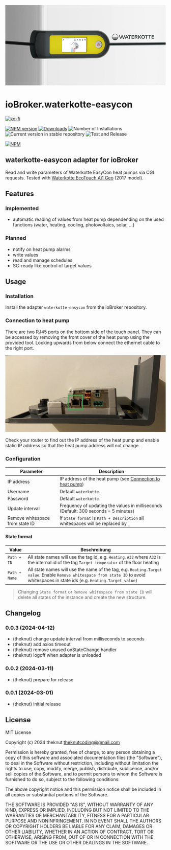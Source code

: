 ![Logo](docs/banner.jpg)

# ioBroker.waterkotte-easycon

[![ko-fi](https://ko-fi.com/img/githubbutton_sm.svg)](https://ko-fi.com/O4O8U5J2B)

[![NPM version](https://img.shields.io/npm/v/iobroker.waterkotte-easycon.svg)](https://www.npmjs.com/package/iobroker.waterkotte-easycon)
[![Downloads](https://img.shields.io/npm/dm/iobroker.waterkotte-easycon.svg)](https://www.npmjs.com/package/iobroker.waterkotte-easycon)
![Number of Installations](https://iobroker.live/badges/waterkotte-easycon-installed.svg)
![Current version in stable repository](https://iobroker.live/badges/waterkotte-easycon-stable.svg) ![Test and Release](https://github.com/theknut/ioBroker.waterkotte-easycon/workflows/Test%20and%20Release/badge.svg)

[![NPM](https://nodei.co/npm/iobroker.waterkotte-easycon.png?downloads=true)](https://nodei.co/npm/iobroker.waterkotte-easycon/)

## waterkotte-easycon adapter for ioBroker

Read and write parameters of Waterkotte EasyCon heat pumps via CGI requests. Tested with [Waterkotte EcoTouch Ai1 Geo](https://www.waterkotte.de/waermepumpen/ecotouch-ai1-geo-erdwaermepumpe-6-18kw) (2017 model).

## Features

### Implemented

-   automatic reading of values from heat pump dependending on the used functions (water, heating, cooling, photovoltaics, solar, ...)

### Planned

-   notify on heat pump alarms
-   write values
-   read and manage schedules
-   SG-ready like control of target values

## Usage

### Installation

Install the adapter `waterkotte-easycon` from the ioBroker repository.

### Connection to heat pump

There are two RJ45 ports on the bottom side of the touch panel. They can be accessed by removing the front cover of the heat pump using the provided tool. Looking upwards from below connect the ethernet cable to the right port.

![View from belowö](docs/display.jpg)

Check your router to find out the IP address of the heat pump and enable static IP address so that the heat pump address will not change.

### Configuration

| Parameter                       | Description                                                                           |
| ------------------------------- | ------------------------------------------------------------------------------------- |
| IP address                      | IP address of the heat pump (see [Connection to heat pump](#Connection-to-heat-pump)) |
| Username                        | Default `waterkotte`                                                                  |
| Password                        | Default `waterkotte`                                                                  |
| Update interval                 | Frequency of updating the values in milliseconds (Default: 300 seconds = 5 minutes)   |
| Remove whitespace from state ID | If `State format` is `Path + Description` all whitespaces will be replaced by `_`     |

#### State format

| Value         | Beschreibung                                                                                                                                                                        |
| ------------- | ----------------------------------------------------------------------------------------------------------------------------------------------------------------------------------- |
| `Path + ID`   | All state names will use the tag id, e.g. `Heating.A32` where `A32` is the internal id of the tag `Target temperatur` of the floor heating                                          |
| `Path + Name` | All state names will use the name of the tag, e.g. `Heating.Target value`. Enable `Remove whitespace from state ID` to avoid whitespaces in state ids (e.g. `Heating.Target_value`) |

> Changing `State format` or `Remove whitespace from state ID` will delete all states of the instance and create the new structure.

## Changelog

<!--
    Placeholder for the next version (at the beginning of the line):
    ### **WORK IN PROGRESS**
-->
### 0.0.3 (2024-04-12)

-   (theknut) change update interval from milliseconds to seconds
-   (theknut) add axios timeout
-   (theknut) remove unused onStateChange handler
-   (theknut) logoff when adapter is unloaded

### 0.0.2 (2024-03-11)

-   (theknut) prepare for release

### 0.0.1 (2024-03-01)

-   (theknut) initial release

## License

MIT License

Copyright (c) 2024 theknut <theknutcoding@gmail.com>

Permission is hereby granted, free of charge, to any person obtaining a copy
of this software and associated documentation files (the "Software"), to deal
in the Software without restriction, including without limitation the rights
to use, copy, modify, merge, publish, distribute, sublicense, and/or sell
copies of the Software, and to permit persons to whom the Software is
furnished to do so, subject to the following conditions:

The above copyright notice and this permission notice shall be included in all
copies or substantial portions of the Software.

THE SOFTWARE IS PROVIDED "AS IS", WITHOUT WARRANTY OF ANY KIND, EXPRESS OR
IMPLIED, INCLUDING BUT NOT LIMITED TO THE WARRANTIES OF MERCHANTABILITY,
FITNESS FOR A PARTICULAR PURPOSE AND NONINFRINGEMENT. IN NO EVENT SHALL THE
AUTHORS OR COPYRIGHT HOLDERS BE LIABLE FOR ANY CLAIM, DAMAGES OR OTHER
LIABILITY, WHETHER IN AN ACTION OF CONTRACT, TORT OR OTHERWISE, ARISING FROM,
OUT OF OR IN CONNECTION WITH THE SOFTWARE OR THE USE OR OTHER DEALINGS IN THE
SOFTWARE.
